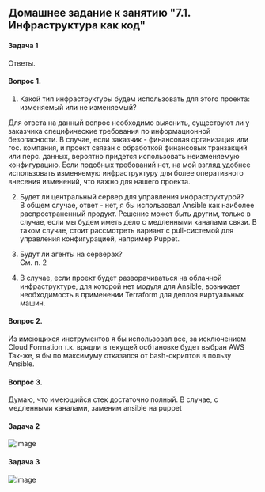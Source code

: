 ## Домашнее задание к занятию "7.1. Инфраструктура как код"

#### Задача 1

Ответы.

#### Вопрос 1.

1. Какой тип инфраструктуры будем использовать для этого проекта: изменяемый или не изменяемый?  

Для ответа на данный вопрос необходимо выяснить, существуют ли у заказчика специфические требования по информационной безопасности.
В случае, если заказчик - финансовая организация или гос. компания, и проект связан с обработкой финансовых транзакций или перс. данных, 
вероятно придется использовать неизменяемую конфигурацию. 
Если подобных требований нет, на мой взгляд удобнее использовать изменяемую инфраструктуру для более оперативного внесения изменений, что важно для нашего проекта.

2. Будет ли центральный сервер для управления инфраструктурой?  
В общем случае, ответ - нет, я бы использовал Ansible как наиболее распространенный продукт. Решение может быть другим, только в случае, если мы будем иметь дело с медленными каналами связи. 
В таком случае, стоит рассмотреть вариант с pull-системой для управления конфигурацией, например Puppet.  

3. Будут ли агенты на серверах?  
См. п. 2

4. В случае, если проект будет разворачиваться на облачной инфраструктуре, для которой нет модуля для Ansible, возникает необходимость в применении Terraform для деплоя виртуальных машин.  

#### Вопрос 2.  

Из имеющихся инструментов я бы использовал все, за исключением Сloud Formation т.к. врядли в текущей осбтановке будет выбран AWS
Так-же, я бы по максимуму отказался от bash-скриптов в пользу Ansible.  

#### Вопрос 3.  

Думаю, что имеющийся стек достаточно полный. В случае, с медленными каналами, заменим ansible на puppet

#### Задача 2  
![image](https://user-images.githubusercontent.com/93157702/183288553-064af9d3-2c87-4c26-b0d2-d854e4ae4a9f.png)


#### Задача 3  
![image](https://user-images.githubusercontent.com/93157702/183288566-fbf6dd99-2e0f-488d-8acc-483d24a04f6f.png)

